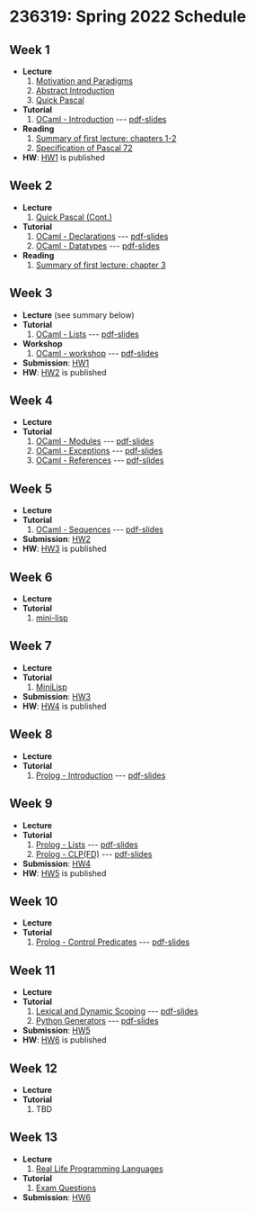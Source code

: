 # 236319: Spring 2022 Schedule

## Week 1

* **Lecture**
    1. [Motivation and Paradigms](Lectures/introduction.md)
    2. [Abstract Introduction](https://docs.google.com/presentation/d/1LKVaPEXuPYzI149K-68XZR-HHv6cJkOWgdBg9T98cog/edit?usp=sharing)
    3. [Quick Pascal](https://docs.google.com/presentation/d/1n_VQM6HCASj5FINurqF3wusE4fS2qqq_h7AoQvMgXzI/edit?usp=sharing)
* **Tutorial**
    1. [OCaml - Introduction](Tutorials/ocaml/introduction.md) --- [pdf-slides](Tutorials/pdfs/slides/ocaml/introduction.pdf)
* **Reading**
    1. [Summary of first lecture: chapters 1-2](https://docs.google.com/document/d/1LNSWwi2VYPrOcNPdQ3YvXhFfZtg_r4D6SH9adcFAIK4/edit?usp=sharing)
    2. [Specification of Pascal 72](Misc/PascalReport.pdf)
* **HW**: [HW1](?) is published

## Week 2

* **Lecture**
    1. [Quick Pascal (Cont.)](https://docs.google.com/presentation/d/1n_VQM6HCASj5FINurqF3wusE4fS2qqq_h7AoQvMgXzI/edit?usp=sharing)
* **Tutorial**
    1. [OCaml - Declarations](Tutorials/ocaml/declarations.md) --- [pdf-slides](Tutorials/pdfs/slides/ocaml/declarations.pdf)
    2. [OCaml - Datatypes](Tutorials/ocaml/datatypes.md) --- [pdf-slides](Tutorials/pdfs/slides/ocaml/datatypes.pdf)
* **Reading**
    1. [Summary of first lecture: chapter 3](https://docs.google.com/document/d/1LNSWwi2VYPrOcNPdQ3YvXhFfZtg_r4D6SH9adcFAIK4/edit?usp=sharing)

## Week 3

* **Lecture** (see summary below)
* **Tutorial**
    1. [OCaml - Lists](Tutorials/ocaml/lists.md) --- [pdf-slides](Tutorials/pdfs/slides/ocaml/lists.pdf)
* **Workshop**
    1. [OCaml - workshop](Tutorials/ocaml/errors.md) --- [pdf-slides](Tutorials/pdfs/slides/ocaml/workshop.pdf)
* **Submission**: [HW1](?)
* **HW**: [HW2](?) is published

## Week 4

* **Lecture**
* **Tutorial**
    1. [OCaml - Modules](Tutorials/ocaml/modules.md) --- [pdf-slides](Tutorials/pdfs/slides/ocaml/modules.pdf)
    2. [OCaml - Exceptions](Tutorials/ocaml/exceptions.md) --- [pdf-slides](Tutorials/pdfs/slides/ocaml/exceptions.pdf)
    3. [OCaml - References](Tutorials/ocaml/refs.md) --- [pdf-slides](Tutorials/pdfs/slides/ocaml/refs.pdf)

## Week 5

* **Lecture**
* **Tutorial**
    1. [OCaml - Sequences](Tutorials/ocaml/sequences.md) --- [pdf-slides](Tutorials/pdfs/slides/ocaml/sequences.pdf)
* **Submission**: [HW2](?)
* **HW**: [HW3](?) is published

## Week 6

* **Lecture**
* **Tutorial**
    1. [mini-lisp](Tutorials/theory/mini-lisp.md)

## Week 7

* **Lecture**
* **Tutorial**
    1. [MiniLisp](Tutorials/minilisp/eval.pdf)
* **Submission**: [HW3](?)
* **HW**: [HW4](?) is published

## Week 8

* **Lecture**
* **Tutorial**
    1. [Prolog - Introduction](Tutorials/prolog/introduction.md) --- [pdf-slides](Tutorials/pdfs/slides/prolog/introduction.pdf)

## Week 9

* **Lecture**
* **Tutorial**
    1. [Prolog - Lists](Tutorials/prolog/lists.md) --- [pdf-slides](Tutorials/pdfs/slides/prolog/lists.pdf)
    2. [Prolog - CLP(FD)](Tutorials/prolog/clp.md) --- [pdf-slides](Tutorials/pdfs/slides/prolog/clp.pdf)
* **Submission**: [HW4](?)
* **HW**: [HW5](?) is published

## Week 10

* **Lecture**
* **Tutorial**
    1. [Prolog - Control Predicates](Tutorials/prolog/control-predicates.md) --- [pdf-slides](Tutorials/pdfs/slides/prolog/control-predicates.pdf)

## Week 11

* **Lecture**
* **Tutorial**
    1. [Lexical and Dynamic Scoping](Tutorials/theory/scoping.md) --- [pdf-slides](Tutorials/pdfs/slides/theory/scoping.pdf)
    2. [Python Generators](Tutorials/python/generators.md) --- [pdf-slides](Tutorials/pdfs/slides/python/generators.pdf)
* **Submission**: [HW5](?)
* **HW**: [HW6](?) is published

## Week 12

* **Lecture**
* **Tutorial**
    1. TBD

## Week 13

* **Lecture**
    1. [Real Life Programming Languages](https://docs.google.com/presentation/d/1FGUzbhURUqzL3hfzCj8m3nR1swqmpG8CYu77H4Tgm5U/edit#slide=id.gb50064ae0_0_89)
* **Tutorial**
    1. [Exam Questions](Tutorials/pdfs/slides/exam-questions.pdf)
* **Submission**: [HW6](?)
